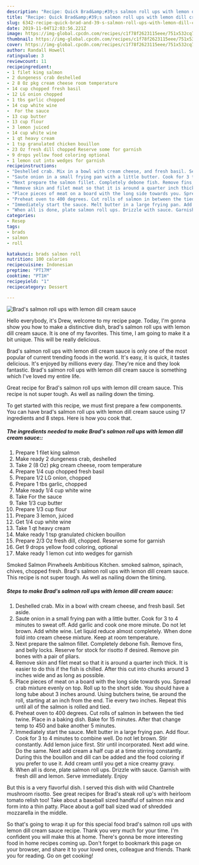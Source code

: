 ```yaml
---
description: "Recipe: Quick Brad&amp;#39;s salmon roll ups with lemon dill cream sauce"
title: "Recipe: Quick Brad&amp;#39;s salmon roll ups with lemon dill cream sauce"
slug: 6342-recipe-quick-brad-and-39-s-salmon-roll-ups-with-lemon-dill-cream-sauce
date: 2019-11-04T12:03:56.221Z
image: https://img-global.cpcdn.com/recipes/c1f78f2623115eee/751x532cq70/brads-salmon-roll-ups-with-lemon-dill-cream-sauce-recipe-main-photo.jpg
thumbnail: https://img-global.cpcdn.com/recipes/c1f78f2623115eee/751x532cq70/brads-salmon-roll-ups-with-lemon-dill-cream-sauce-recipe-main-photo.jpg
cover: https://img-global.cpcdn.com/recipes/c1f78f2623115eee/751x532cq70/brads-salmon-roll-ups-with-lemon-dill-cream-sauce-recipe-main-photo.jpg
author: Randall Howell
ratingvalue: 3
reviewcount: 11
recipeingredient:
- 1 filet king salmon
- 2 dungeness crab deshelled
- 2 8 Oz pkg cream cheese room temperature
- 14 cup chopped fresh basil
- 12 LG onion chopped
- 1 tbs garlic chopped
- 14 cup white wine
-  For the sauce
- 13 cup butter
- 13 cup flour
- 3 lemon juiced
- 14 cup white wine
- 1 qt heavy cream
- 1 tsp granulated chicken bouillon
- 23 Oz fresh dill chopped Reserve some for garnish
- 9 drops yellow food coloring optional
- 1 lemon cut into wedges for garnish
recipeinstructions:
- "Deshelled crab. Mix in a bowl with cream cheese, and fresh basil. Set aside."
- "Saute onion in a small frying pan with a little butter. Cook for 3 to 4 minutes to sweat off. Add garlic and cook one more minute. Do not let brown. Add white wine. Let liquid reduce almost completely. When done fold into cream cheese mixture. Keep at room temperature."
- "Next prepare the salmon fillet. Completely debone fish. Remove fins, and belly locks. Reserve for stock for risotto if desired. Remove pin bones with a pair of pliars."
- "Remove skin and filet meat so that it is around a quarter inch thick. It is easier to do this if the fish is chilled. After this cut into chunks around 3 inches wide and as long as possible."
- "Place pieces of meat on a board with the long side towards you. Spread crab mixture evenly on top. Roll up to the short side. You should have a long tube about 3 inches around. Using butchers twine, tie around the roll, starting at an inch from the end. Tie every two inches. Repeat this until all of the salmon is rolled and tied."
- "Preheat oven to 400 degrees. Cut rolls of salmon in between the tied twine. Place in a baking dish. Bake for 15 minutes. After that change temp to 450 and bake another 5 minutes."
- "Immediately start the sauce. Melt butter in a large frying pan. Add flour. Cook for 3 to 4 minutes to combine well. Do not let brown. Stir constantly. Add lemon juice first. Stir until incorporated. Next add wine. Do the same. Next add cream a half cup at a time stirring constantly. During this the bouillon and dill can be added and the food coloring if you prefer to use it. Add cream until you get a nice creamy gravy."
- "When all is done, plate salmon roll ups. Drizzle with sauce. Garnish with fresh dill and lemon. Serve immediately. Enjoy"
categories:
- Resep
tags:
- brads
- salmon
- roll

katakunci: brads salmon roll
nutrition: 100 calories
recipecuisine: Indonesian
preptime: "PT17M"
cooktime: "PT1H"
recipeyield: "1"
recipecategory: Dessert

---
```



![Brad&#39;s salmon roll ups with lemon dill cream sauce](https://img-global.cpcdn.com/recipes/c1f78f2623115eee/751x532cq70/brads-salmon-roll-ups-with-lemon-dill-cream-sauce-recipe-main-photo.jpg)

Hello everybody, it's Drew, welcome to my recipe page. Today, I'm gonna show you how to make a distinctive dish, brad&#39;s salmon roll ups with lemon dill cream sauce. It is one of my favorites. This time, I am going to make it a bit unique. This will be really delicious.

Brad&#39;s salmon roll ups with lemon dill cream sauce is only one of the most popular of current trending foods in the world. It's easy, it is quick, it tastes delicious. It's enjoyed by millions every day. They're nice and they look fantastic. Brad&#39;s salmon roll ups with lemon dill cream sauce is something which I've loved my entire life.

Great recipe for Brad&#39;s salmon roll ups with lemon dill cream sauce. This recipe is not super tough. As well as nailing down the timing.


To get started with this recipe, we must first prepare a few components. You can have brad&#39;s salmon roll ups with lemon dill cream sauce using 17 ingredients and 8 steps. Here is how you cook that.

##### The ingredients needed to make Brad&#39;s salmon roll ups with lemon dill cream sauce::

1. Prepare 1 filet king salmon
1. Make ready 2 dungeness crab, deshelled
1. Take 2 (8 Oz) pkg cream cheese, room temperature
1. Prepare 1/4 cup chopped fresh basil
1. Prepare 1/2 LG onion, chopped
1. Prepare 1 tbs garlic, chopped
1. Make ready 1/4 cup white wine
1. Take  For the sauce
1. Take 1/3 cup butter
1. Prepare 1/3 cup flour
1. Prepare 3 lemon, juiced
1. Get 1/4 cup white wine
1. Take 1 qt heavy cream
1. Make ready 1 tsp granulated chicken bouillon
1. Prepare 2/3 Oz fresh dill, chopped. Reserve some for garnish
1. Get 9 drops yellow food coloring, optional
1. Make ready 1 lemon cut into wedges for garnish


Smoked Salmon Pinwheels Ambitious Kitchen. smoked salmon, spinach, chives, chopped fresh. Brad&#39;s salmon roll ups with lemon dill cream sauce. This recipe is not super tough. As well as nailing down the timing. 

##### Steps to make Brad&#39;s salmon roll ups with lemon dill cream sauce:

1. Deshelled crab. Mix in a bowl with cream cheese, and fresh basil. Set aside.
1. Saute onion in a small frying pan with a little butter. Cook for 3 to 4 minutes to sweat off. Add garlic and cook one more minute. Do not let brown. Add white wine. Let liquid reduce almost completely. When done fold into cream cheese mixture. Keep at room temperature.
1. Next prepare the salmon fillet. Completely debone fish. Remove fins, and belly locks. Reserve for stock for risotto if desired. Remove pin bones with a pair of pliars.
1. Remove skin and filet meat so that it is around a quarter inch thick. It is easier to do this if the fish is chilled. After this cut into chunks around 3 inches wide and as long as possible.
1. Place pieces of meat on a board with the long side towards you. Spread crab mixture evenly on top. Roll up to the short side. You should have a long tube about 3 inches around. Using butchers twine, tie around the roll, starting at an inch from the end. Tie every two inches. Repeat this until all of the salmon is rolled and tied.
1. Preheat oven to 400 degrees. Cut rolls of salmon in between the tied twine. Place in a baking dish. Bake for 15 minutes. After that change temp to 450 and bake another 5 minutes.
1. Immediately start the sauce. Melt butter in a large frying pan. Add flour. Cook for 3 to 4 minutes to combine well. Do not let brown. Stir constantly. Add lemon juice first. Stir until incorporated. Next add wine. Do the same. Next add cream a half cup at a time stirring constantly. During this the bouillon and dill can be added and the food coloring if you prefer to use it. Add cream until you get a nice creamy gravy.
1. When all is done, plate salmon roll ups. Drizzle with sauce. Garnish with fresh dill and lemon. Serve immediately. Enjoy


But this is a very flavorful dish. I served this dish with wild Chantrelle mushroom risotto. See great recipes for Brad&#39;s steak roll up&#39;s with heirloom tomato relish too! Take about a baseball sized handful of salmon mix and form into a thin patty. Place about a golf ball sized wad of shredded mozzarella in the middle. 

So that's going to wrap it up for this special food brad&#39;s salmon roll ups with lemon dill cream sauce recipe. Thank you very much for your time. I'm confident you will make this at home. There's gonna be more interesting food in home recipes coming up. Don't forget to bookmark this page on your browser, and share it to your loved ones, colleague and friends. Thank you for reading. Go on get cooking!
